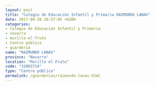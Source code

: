 ```yaml
---
layout: post
title: "Colegio de Educación Infantil y Primaria RAIMUNDO LANAS"
date: 2017-09-20 20:57:05 +0200
categories:
- Colegio de Educación Infantil y Primaria
- navarra
- murillo-el-fruto
- Centro público
- guarderia
name: "RAIMUNDO LANAS"
province: "Navarra"
location: "Murillo el Fruto"
code: "31003714"
type: "Centro público"
permalink: /guarderias/raimundo-lanas.html
---
```

